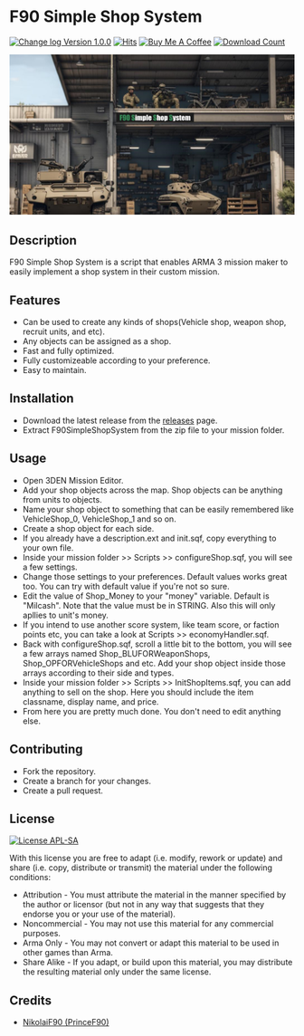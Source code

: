 # F90 Simple Shop System
[![Change log Version 1.0.0](https://img.shields.io/badge/Version-1.0.0-white?style=plastic&logo=github&labelColor=black&color=teal)](CHANGELOG.md)
[![Hits](https://hits.sh/github.com/NikolaiF90/F90SimpleShop.svg?style=plastic&label=Repo%20Visits&extraCount=1&color=268f6e&labelColor=000000&logo=githubsponsors)](https://hits.sh/github.com/NikolaiF90/F90SimpleShop/)
[![Buy Me A Coffee](https://img.shields.io/badge/Buy_Me_A_Coffee-teal?style=plastic&logo=buymeacoffee&labelColor=black)](https://www.buymeacoffee.com/princef90)
[![Download Count](https://hits.sh/github.com/NikolaiF90/F90SimpleShopSystem/releases.svg?style=plastic&label=Downloads&color=2f7659&labelColor=000000&logo=googlecloud)](https://hits.sh/github.com/NikolaiF90/F90SimpleShopSystem/releases/)

![CoverImage](F90SimpleShopCover.jpg)

## Description
F90 Simple Shop System is a script that enables ARMA 3 mission maker to easily implement a shop system in their custom mission.

## Features 
* Can be used to create any kinds of shops(Vehicle shop, weapon shop, recruit units, and etc).
* Any objects can be assigned as a shop. 
* Fast and fully optimized. 
* Fully customizeable according to your preference.
* Easy to maintain.

## Installation
* Download the latest release from the [releases](https://github.com/NikolaiF90/F90SimpleShop/releases) page.
* Extract F90SimpleShopSystem from the zip file to your mission folder.

## Usage
* Open 3DEN Mission Editor.
* Add your shop objects across the map. Shop objects can be anything from units to objects. 
* Name your shop object to something that can be easily remembered like VehicleShop_0, VehicleShop_1 and so on.
* Create a shop object for each side.
* If you already have a description.ext and init.sqf, copy everything to your own file.
* Inside your mission folder >> Scripts >> configureShop.sqf, you will see a few settings.
* Change those settings to your preferences. Default values works great too. You can try with default value if you're not so sure. 
* Edit the value of Shop_Money to your "money" variable. Default is "Milcash". Note that the value must be in STRING. Also this will only apllies to unit's money.
* If you intend to use another score system, like team score, or faction points etc, you can take a look at Scripts >> economyHandler.sqf. 
* Back with configureShop.sqf, scroll a little bit to the bottom, you will see a few arrays named Shop_BLUFORWeaponShops, Shop_OPFORVehicleShops and etc. Add your shop object inside those arrays according to their side and types. 
* Inside your mission folder >> Scripts >> InitShopItems.sqf, you can add anything to sell on the shop. Here you should include the item classname, display name, and price.
* From here you are pretty much done. You don't need to edit anything else. 

## Contributing
* Fork the repository.
* Create a branch for your changes.
* Create a pull request. 

## License 
[![License APL-SA](https://img.shields.io/badge/APL--SA-black?style=plastic)](https://www.bohemia.net/community/licenses/arma-public-license-share-alike)

With this license you are free to adapt (i.e. modify, rework or update) and share (i.e. copy, distribute or transmit) the material under the following conditions:   
* Attribution - You must attribute the material in the manner specified by the author or licensor (but not in any way that suggests that they endorse you or your use of the material).
* Noncommercial - You may not use this material for any commercial purposes.
* Arma Only - You may not convert or adapt this material to be used in other games than Arma.
* Share Alike - If you adapt, or build upon this material, you may distribute the resulting material only under the same license.

## Credits
* [NikolaiF90 (PrinceF90)](https://github.com/NikolaiF90)
